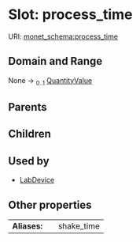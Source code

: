 
# Slot: process_time




URI: [monet_schema:process_time](http://example.com/monet_schema/process_time)


## Domain and Range

None &#8594;  <sub>0..1</sub> [QuantityValue](QuantityValue.md)

## Parents


## Children


## Used by

 * [LabDevice](LabDevice.md)

## Other properties

|  |  |  |
| --- | --- | --- |
| **Aliases:** | | shake_time |

